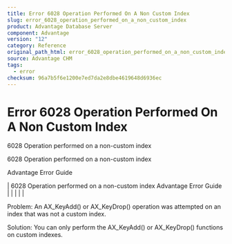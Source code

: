 ```yaml
---
title: Error 6028 Operation Performed On A Non Custom Index
slug: error_6028_operation_performed_on_a_non_custom_index
product: Advantage Database Server
component: Advantage
version: "12"
category: Reference
original_path_html: error_6028_operation_performed_on_a_non_custom_index.htm
source: Advantage CHM
tags:
  - error
checksum: 96a7b5f6e1200e7ed7da2e8dbe4619648d6936ec
---
```


# Error 6028 Operation Performed On A Non Custom Index

6028 Operation performed on a non-custom index

6028 Operation performed on a non-custom index

Advantage Error Guide

| 6028 Operation performed on a non-custom index  Advantage Error Guide |  |  |  |  |

Problem: An AX\_KeyAdd() or AX\_KeyDrop() operation was attempted on an index that was not a custom index.

Solution: You can only perform the AX\_KeyAdd() or AX\_KeyDrop() functions on custom indexes.
